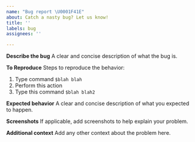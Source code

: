 ```yaml
---
name: "Bug report \U0001F41E"
about: Catch a nasty bug? Let us know!
title: ''
labels: bug
assignees: ''

---
```


**Describe the bug**
A clear and concise description of what the bug is.

**To Reproduce**
Steps to reproduce the behavior:
1. Type command `$blah blah`
2. Perform this action
3. Type this command `$blah blah2`

**Expected behavior**
A clear and concise description of what you expected to happen.

**Screenshots**
If applicable, add screenshots to help explain your problem.

**Additional context**
Add any other context about the problem here.
